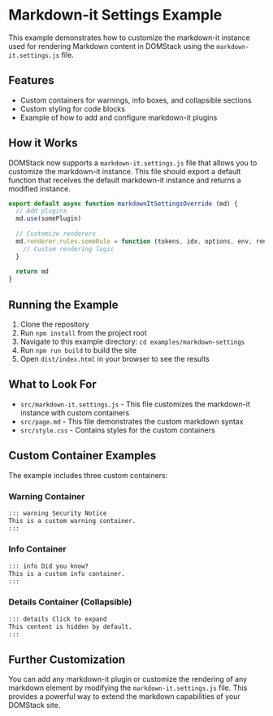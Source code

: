 # Markdown-it Settings Example

This example demonstrates how to customize the markdown-it instance used for rendering Markdown content in DOMStack using the `markdown-it.settings.js` file.

## Features

- Custom containers for warnings, info boxes, and collapsible sections
- Custom styling for code blocks
- Example of how to add and configure markdown-it plugins

## How it Works

DOMStack now supports a `markdown-it.settings.js` file that allows you to customize the markdown-it instance. This file should export a default function that receives the default markdown-it instance and returns a modified instance.

```js
export default async function markdownItSettingsOverride (md) {
  // Add plugins
  md.use(somePlugin)
  
  // Customize renderers
  md.renderer.rules.someRule = function (tokens, idx, options, env, renderer) {
    // Custom rendering logic
  }
  
  return md
}
```

## Running the Example

1. Clone the repository
2. Run `npm install` from the project root
3. Navigate to this example directory: `cd examples/markdown-settings`
4. Run `npm run build` to build the site
5. Open `dist/index.html` in your browser to see the results

## What to Look For

- `src/markdown-it.settings.js` - This file customizes the markdown-it instance with custom containers
- `src/page.md` - This file demonstrates the custom markdown syntax
- `src/style.css` - Contains styles for the custom containers

## Custom Container Examples

The example includes three custom containers:

### Warning Container

```markdown
::: warning Security Notice
This is a custom warning container.
:::
```

### Info Container

```markdown
::: info Did you know?
This is a custom info container.
:::
```

### Details Container (Collapsible)

```markdown
::: details Click to expand
This content is hidden by default.
:::
```

## Further Customization

You can add any markdown-it plugin or customize the rendering of any markdown element by modifying the `markdown-it.settings.js` file. This provides a powerful way to extend the markdown capabilities of your DOMStack site.